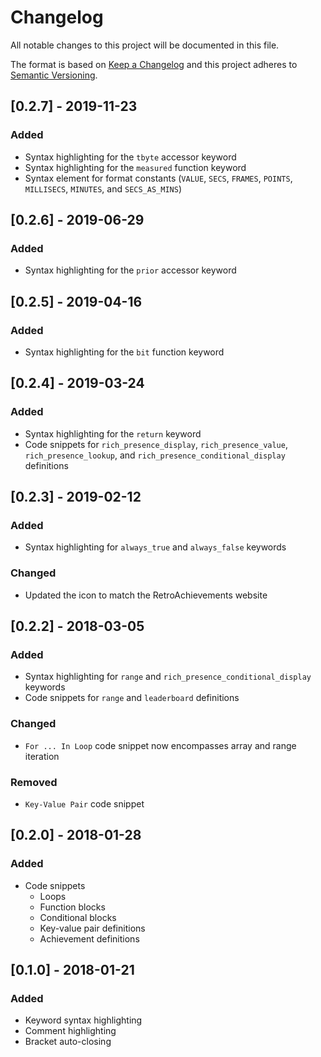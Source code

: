 # Changelog
All notable changes to this project will be documented in this file.

The format is based on [Keep a Changelog](http://keepachangelog.com/en/1.0.0/)
and this project adheres to [Semantic Versioning](http://semver.org/spec/v2.0.0.html).

## [0.2.7] - 2019-11-23
### Added
- Syntax highlighting for the `tbyte` accessor keyword
- Syntax highlighting for the `measured` function keyword
- Syntax element for format constants (`VALUE`, `SECS`, `FRAMES`, `POINTS`, `MILLISECS`, `MINUTES`, and `SECS_AS_MINS`)

## [0.2.6] - 2019-06-29
### Added
- Syntax highlighting for the `prior` accessor keyword

## [0.2.5] - 2019-04-16
### Added
- Syntax highlighting for the `bit` function keyword

## [0.2.4] - 2019-03-24
### Added
- Syntax highlighting for the `return` keyword
- Code snippets for `rich_presence_display`, `rich_presence_value`, `rich_presence_lookup`, and `rich_presence_conditional_display` definitions

## [0.2.3] - 2019-02-12
### Added
- Syntax highlighting for `always_true` and `always_false` keywords

### Changed
- Updated the icon to match the RetroAchievements website

## [0.2.2] - 2018-03-05
### Added
- Syntax highlighting for `range` and `rich_presence_conditional_display` keywords
- Code snippets for `range` and `leaderboard` definitions

### Changed
- `For ... In Loop` code snippet now encompasses array and range iteration

### Removed
- `Key-Value Pair` code snippet

## [0.2.0] - 2018-01-28
### Added
- Code snippets
  - Loops
  - Function blocks
  - Conditional blocks
  - Key-value pair definitions
  - Achievement definitions

## [0.1.0] - 2018-01-21
### Added
- Keyword syntax highlighting
- Comment highlighting
- Bracket auto-closing